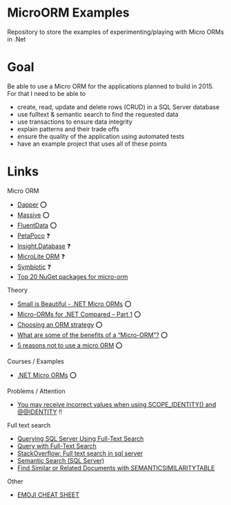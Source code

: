MicroORM Examples
=================

Repository to store the examples of experimenting/playing with Micro ORMs in .Net

Goal
===
Be able to use a Micro ORM for the applications planned to build in 2015. For that I need to be able to 
* create, read, update and delete rows (CRUD) in a SQL Server database
* use fulltext & semantic search to find the requested data
* use transactions to ensure data integrity
* explain patterns and their trade offs
* ensure the quality of the application using automated tests
* have an example project that uses all of these points


Links
===
Micro ORM
* [Dapper](https://github.com/StackExchange/dapper-dot-net) :o:
* [Massive](https://github.com/robconery/massive) :o:
* [FluentData](http://fluentdata.codeplex.com/) :o:
* [PetaPoco](http://www.toptensoftware.com/petapoco/) :question:
* [Insight.Database](https://github.com/jonwagner/Insight.Database) :question:
* [MicroLite ORM](http://microliteorm.wordpress.com/) :question:
* [Symbiotic](http://www.nuget.org/packages/Symbiotic_x64/) :question:
* [Top 20 NuGet packages for micro-orm](http://nugetmusthaves.com/Tag/micro-orm)

Theory
* [Small is Beautiful - .NET Micro ORMs](http://www.diplo.co.uk/blog/2011/8/15/small-is-beautiful-net-micro-orms.aspx) :o:
* [Micro-ORMs for .NET Compared – Part 1](http://andrewtwest.com/2012/08/19/micro-orms-for-net-compared-part-1/) :o:
* [Choosing an ORM strategy](http://lostechies.com/jimmybogard/2012/07/20/choosing-an-orm-strategy/) :o:
* [What are some of the benefits of a “Micro-ORM”?](http://programmers.stackexchange.com/questions/120457/what-are-some-of-the-benefits-of-a-micro-orm) :o:
* [5 reasons not to use a micro ORM](http://www.mindscapehq.com/blog/index.php/2011/12/05/5-reasons-not-to-use-a-micro-orm/) :o:

Courses / Examples
* [.NET Micro ORMs](http://www.pluralsight.com/courses/dotnet-micro-orms-introduction) :o:

Problems / Attention
* [You may receive incorrect values when using SCOPE_IDENTITY() and @@IDENTITY](http://support.microsoft.com/kb/2019779) :bangbang:

Full text search
* [Querying SQL Server Using Full-Text Search](https://technet.microsoft.com/en-us/library/ms142559%28v=sql.105%29.aspx)
* [Query with Full-Text Search](https://msdn.microsoft.com/en-us/library/ms142583.aspx)
* [StackOverflow: Full text search in sql server](http://stackoverflow.com/questions/19857204/full-text-search-in-sql-server)
* [Semantic Search (SQL Server)](https://msdn.microsoft.com/en-us/library/gg492075.aspx)
* [Find Similar or Related Documents with SEMANTICSIMILARITYTABLE](https://msdn.microsoft.com/en-us/library/gg492062.aspx)


Other
* [EMOJI CHEAT SHEET](http://www.emoji-cheat-sheet.com/)

